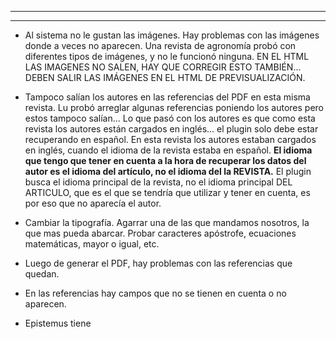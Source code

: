
---
---

- Al sistema no le gustan las imágenes. Hay problemas con las imágenes donde a veces no aparecen. Una revista de agronomía probó con diferentes tipos de imágenes, y no le funcionó ninguna.
  EN EL HTML LAS IMAGENES NO SALEN, HAY QUE CORREGIR ESTO TAMBIÉN... DEBEN SALIR LAS IMÁGENES EN EL HTML DE PREVISUALIZACIÓN.

- Tampoco salían los autores en las referencias del PDF en esta misma revista. Lu probó arreglar algunas referencias poniendo los autores pero estos tampoco salían... 
  Lo que pasó con los autores es que como esta revista los autores están cargados en inglés... el plugin solo debe estar recuperando en español. En esta revista los autores estaban cargados en inglés, cuando el idioma de la revista estaba en español.
  **El idioma que tengo que tener en cuenta a la hora de recuperar los datos del autor es el idioma del artículo, no el idioma del la REVISTA.**
  El plugin busca el idioma principal de la revista, no el idioma principal DEL ARTICULO, que es el que se tendría que utilizar y tener en cuenta, es por eso que no aparecía el autor.

- Cambiar la tipografía. Agarrar una de las que mandamos nosotros, la que mas pueda abarcar. Probar caracteres apóstrofe, ecuaciones matemáticas, mayor o igual, etc.

- Luego de generar el PDF, hay problemas con las referencias que quedan. 

- En las referencias hay campos que no se tienen en cuenta o no aparecen.

- Epistemus tiene 